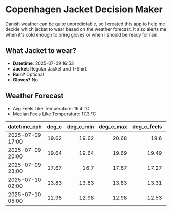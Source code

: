 
# Copenhagen Jacket Decision Maker

Danish weather can be quite unpredictable, so I created this app to help me decide which jacket to wear based on the weather forecast. 
It also alerts me when it's cold enough to bring gloves or when I should be ready for rain.

## What Jacket to wear?

- **Datetime**: 2025-07-09 16:53
- **Jacket**: Regular Jacket and T-Shirt
- **Rain?** Optional
- **Gloves?** No

## Weather Forecast
- Avg Feels Like Temperature: 16.4 °C
- Median Feels Like Temperature: 17.3 °C

| datetime_cph     |   deg_c |   deg_c_min |   deg_c_max |   deg_c_feels | weather   | wind   | rain   |
|:-----------------|--------:|------------:|------------:|--------------:|:----------|:-------|:-------|
| 2025-07-09 17:00 |   19.62 |       19.62 |       20.68 |         19.6  | Rain      | Low    | Low    |
| 2025-07-09 20:00 |   19.64 |       19.64 |       19.69 |         19.49 | Clouds    | Low    | None   |
| 2025-07-09 23:00 |   17.67 |       16.7  |       17.67 |         17.27 | Clouds    | Low    | None   |
| 2025-07-10 02:00 |   13.83 |       13.83 |       13.83 |         13.31 | Clouds    | Low    | None   |
| 2025-07-10 05:00 |   12.98 |       12.98 |       12.98 |         12.53 | Clouds    | Low    | None   |
        